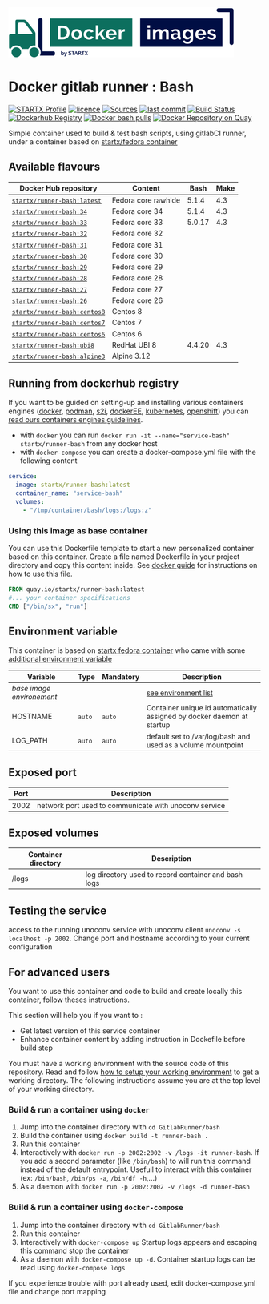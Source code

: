 [![startxfr/docker-images](https://raw.githubusercontent.com/startxfr/docker-images/master/travis/logo-small.svg?sanitize=true)](https://github.com/startxfr/docker-images)

# Docker gitlab runner : Bash

[![STARTX Profile](https://img.shields.io/badge/provider-startx-green.svg)](https://github.com/startxfr) [![licence](https://img.shields.io/github/license/startxfr/docker-images.svg)](https://github.com/startxfr/docker-images) [![Sources](https://img.shields.io/badge/startxfr-docker--images-blue.svg)](https://github.com/startxfr/docker-images/tree/master/GitlabRunner/bash/) [![last commit](https://img.shields.io/github/last-commit/startxfr/docker-images.svg)](https://github.com/startxfr/docker-images) [![Build Status](https://travis-ci.org/startxfr/docker-images.svg?branch=master)](https://travis-ci.org/startxfr/docker-images) [![Dockerhub Registry](https://img.shields.io/docker/build/startx/runner-bash.svg)](https://hub.docker.com/r/startx/runner-bash) [![Docker bash pulls](https://img.shields.io/docker/pulls/startx/runner-bash)](https://hub.docker.com/r/startx/runner-bash) [![Docker Repository on Quay](https://quay.io/repository/startx/bash/status "Docker Repository on Quay")](https://quay.io/repository/startx/bash)

Simple container used to build & test bash scripts, using gitlabCI runner, under a container
based on [startx/fedora container](https://hub.docker.com/r/startx/fedora)

## Available flavours

| Docker Hub repository                                                       | Content             | Bash   | Make |
| --------------------------------------------------------------------------- | ------------------- | ------ | ---- |
| [`startx/runner-bash:latest`](https://hub.docker.com/r/startx/runner-bash)  | Fedora core rawhide | 5.1.4  | 4.3  |
| [`startx/runner-bash:34`](https://hub.docker.com/r/startx/runner-bash)      | Fedora core 34      | 5.1.4  | 4.3  |
| [`startx/runner-bash:33`](https://hub.docker.com/r/startx/runner-bash)      | Fedora core 33      | 5.0.17 | 4.3  |
| [`startx/runner-bash:32`](https://hub.docker.com/r/startx/runner-bash)      | Fedora core 32      |        |      |
| [`startx/runner-bash:31`](https://hub.docker.com/r/startx/runner-bash)      | Fedora core 31      |        |      |
| [`startx/runner-bash:30`](https://hub.docker.com/r/startx/runner-bash)      | Fedora core 30      |        |      |
| [`startx/runner-bash:29`](https://hub.docker.com/r/startx/runner-bash)      | Fedora core 29      |        |      |
| [`startx/runner-bash:28`](https://hub.docker.com/r/startx/runner-bash)      | Fedora core 28      |        |      |
| [`startx/runner-bash:27`](https://hub.docker.com/r/startx/runner-bash)      | Fedora core 27      |        |      |
| [`startx/runner-bash:26`](https://hub.docker.com/r/startx/runner-bash)      | Fedora core 26      |        |      |
| [`startx/runner-bash:centos8`](https://hub.docker.com/r/startx/runner-bash) | Centos 8            |        |      |
| [`startx/runner-bash:centos7`](https://hub.docker.com/r/startx/runner-bash) | Centos 7            |        |      |
| [`startx/runner-bash:centos6`](https://hub.docker.com/r/startx/runner-bash) | Centos 6            |        |      |
| [`startx/runner-bash:ubi8`](https://hub.docker.com/r/startx/runner-bash)    | RedHat UBI 8        | 4.4.20 | 4.3  |
| [`startx/runner-bash:alpine3`](https://hub.docker.com/r/startx/runner-bash) | Alpine 3.12         |        |      |

## Running from dockerhub registry

If you want to be guided on setting-up and installing various containers engines
([docker](https://github.com/startxfr/containers-engines/blob/master/Docker.md),
[podman](https://github.com/startxfr/containers-engines/blob/master/Podman.md),
[s2i](https://github.com/startxfr/containers-engines/blob/master/S2I.md),
[dockerEE](https://github.com/startxfr/containers-engines/blob/master/DockerEE.md),
[kubernetes](https://github.com/startxfr/containers-engines/blob/master/Kubernetes.md),
[openshift](https://github.com/startxfr/containers-engines/blob/master/Openshift.md))
you can [read ours containers engines guidelines](https://github.com/startxfr/containers-engines).

- with `docker` you can run `docker run -it --name="service-bash" startx/runner-bash` from any docker host
- with `docker-compose` you can create a docker-compose.yml file with the following content

```YAML
service:
  image: startx/runner-bash:latest
  container_name: "service-bash"
  volumes:
    - "/tmp/container/bash/logs:/logs:z"
```

### Using this image as base container

You can use this Dockerfile template to start a new personalized container based on this container. Create a file named Dockerfile in your project directory and copy this content inside. See [docker guide](http://docs.docker.com/engine/reference/builder/) for instructions on how to use this file.

```Dockerfile
FROM quay.io/startx/runner-bash:latest
#... your container specifications
CMD ["/bin/sx", "run"]
```

## Environment variable

This container is based on [startx fedora container](https://hub.docker.com/r/startx/fedora) who came with
some [additional environment variable](https://github.com/startxfr/docker-images/tree/master/OS#environment-variable)

| Variable                       | Type   | Mandatory | Description                                                                                           |
| ------------------------------ | ------ | --------- | ----------------------------------------------------------------------------------------------------- |
| <i>base image environement</i> |        |           | [see environment list](https://github.com/startxfr/docker-images/tree/master/OS#environment-variable) |
| HOSTNAME                       | `auto` | `auto`    | Container unique id automatically assigned by docker daemon at startup                                |
| LOG_PATH                       | `auto` | `auto`    | default set to /var/log/bash and used as a volume mountpoint                                          |

## Exposed port

| Port | Description                                           |
| ---- | ----------------------------------------------------- |
| 2002 | network port used to communicate with unoconv service |

## Exposed volumes

| Container directory | Description                                          |
| ------------------- | ---------------------------------------------------- |
| /logs               | log directory used to record container and bash logs |

## Testing the service

access to the running unoconv service with unoconv client `unoconv -s localhost -p 2002`. Change port and hostname according to your current configuration

## For advanced users

You want to use this container and code to build and create locally this container, follow theses instructions.

This section will help you if you want to :

- Get latest version of this service container
- Enhance container content by adding instruction in Dockefile before build step

You must have a working environment with the source code of this repository. Read and follow [how to setup your working environment](https://github.com/startxfr/docker-images#setup-your-working-environment-mandatory) to get a working directory. The following instructions assume you are at the top level of your working directory.

### Build & run a container using `docker`

1. Jump into the container directory with `cd GitlabRunner/bash`
2. Build the container using `docker build -t runner-bash .`
3. Run this container
4. Interactively with `docker run -p 2002:2002 -v /logs -it runner-bash`. If you add a second parameter (like `/bin/bash`) to will run this command instead of the default entrypoint. Usefull to interact with this container (ex: `/bin/bash`, `/bin/ps -a`, `/bin/df -h`,...)
5. As a daemon with `docker run -p 2002:2002 -v /logs -d runner-bash`

### Build & run a container using `docker-compose`

1. Jump into the container directory with `cd GitlabRunner/bash`
2. Run this container
3. Interactively with `docker-compose up` Startup logs appears and escaping this command stop the container
4. As a daemon with `docker-compose up -d`. Container startup logs can be read using `docker-compose logs`

If you experience trouble with port already used, edit docker-compose.yml file and change port mapping
